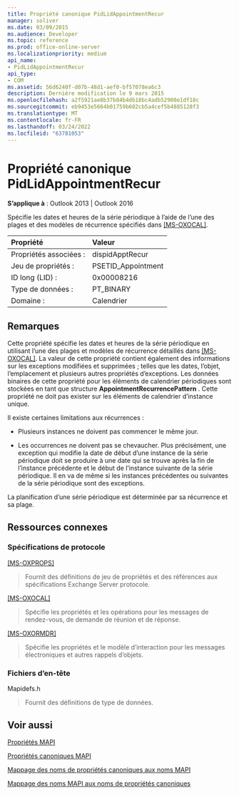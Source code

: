 ```yaml
---
title: Propriété canonique PidLidAppointmentRecur
manager: soliver
ms.date: 03/09/2015
ms.audience: Developer
ms.topic: reference
ms.prod: office-online-server
ms.localizationpriority: medium
api_name:
- PidLidAppointmentRecur
api_type:
- COM
ms.assetid: 56d6240f-d07b-48d1-aef0-bf57078ea6c3
description: Dernière modification le 9 mars 2015
ms.openlocfilehash: a2f5921ae8b37b84b4db18bc4adb52900e1df18c
ms.sourcegitcommit: eb9453e5664b01759b602cb5a4cef5b4885128f3
ms.translationtype: MT
ms.contentlocale: fr-FR
ms.lasthandoff: 03/24/2022
ms.locfileid: "63781053"
---
```

# <a name="pidlidappointmentrecur-canonical-property"></a>Propriété canonique PidLidAppointmentRecur

  
  
**S’applique à** : Outlook 2013 | Outlook 2016 
  
Spécifie les dates et heures de la série périodique à l’aide de l’une des plages et des modèles de récurrence spécifiés dans [[MS-OXOCAL]](https://msdn.microsoft.com/library/09861fde-c8e4-4028-9346-e7c214cfdba1%28Office.15%29.aspx).
  
|Propriété|Valeur|
|:-----|:-----|
|Propriétés associées :  <br/> |dispidApptRecur  <br/> |
|Jeu de propriétés :  <br/> |PSETID_Appointment  <br/> |
|ID long (LID) :  <br/> |0x00008216  <br/> |
|Type de données :  <br/> |PT_BINARY  <br/> |
|Domaine :  <br/> |Calendrier  <br/> |
   
## <a name="remarks"></a>Remarques

Cette propriété spécifie les dates et heures de la série périodique en utilisant l’une des plages et modèles de récurrence détaillés dans [[MS-OXOCAL]](https://msdn.microsoft.com/library/09861fde-c8e4-4028-9346-e7c214cfdba1%28Office.15%29.aspx). La valeur de cette propriété contient également des informations sur les exceptions modifiées et supprimées ; telles que les dates, l’objet, l’emplacement et plusieurs autres propriétés d’exceptions. Les données binaires de cette propriété pour les éléments de calendrier périodiques sont stockées en tant que structure **AppointmentRecurrencePattern** . Cette propriété ne doit pas exister sur les éléments de calendrier d’instance unique. 
  
Il existe certaines limitations aux récurrences :
  
- Plusieurs instances ne doivent pas commencer le même jour.
    
- Les occurrences ne doivent pas se chevaucher. Plus précisément, une exception qui modifie la date de début d’une instance de la série périodique doit se produire à une date qui se trouve après la fin de l’instance précédente et le début de l’instance suivante de la série périodique. Il en va de même si les instances précédentes ou suivantes de la série périodique sont des exceptions.
    
La planification d’une série périodique est déterminée par sa récurrence et sa plage.
  
## <a name="related-resources"></a>Ressources connexes

### <a name="protocol-specifications"></a>Spécifications de protocole

[[MS-OXPROPS]](https://msdn.microsoft.com/library/f6ab1613-aefe-447d-a49c-18217230b148%28Office.15%29.aspx)
  
> Fournit des définitions de jeu de propriétés et des références aux spécifications Exchange Server protocole.
    
[[MS-OXOCAL]](https://msdn.microsoft.com/library/09861fde-c8e4-4028-9346-e7c214cfdba1%28Office.15%29.aspx)
  
> Spécifie les propriétés et les opérations pour les messages de rendez-vous, de demande de réunion et de réponse.
    
[[MS-OXORMDR]](https://msdn.microsoft.com/library/5454ebcc-e5d1-4da8-a598-d393b101caab%28Office.15%29.aspx)
  
> Spécifie les propriétés et le modèle d’interaction pour les messages électroniques et autres rappels d’objets.
    
### <a name="header-files"></a>Fichiers d’en-tête

Mapidefs.h
  
> Fournit des définitions de type de données.
    
## <a name="see-also"></a>Voir aussi



[Propriétés MAPI](mapi-properties.md)
  
[Propriétés canoniques MAPI](mapi-canonical-properties.md)
  
[Mappage des noms de propriétés canoniques aux noms MAPI](mapping-canonical-property-names-to-mapi-names.md)
  
[Mappage des noms MAPI aux noms de propriétés canoniques](mapping-mapi-names-to-canonical-property-names.md)

